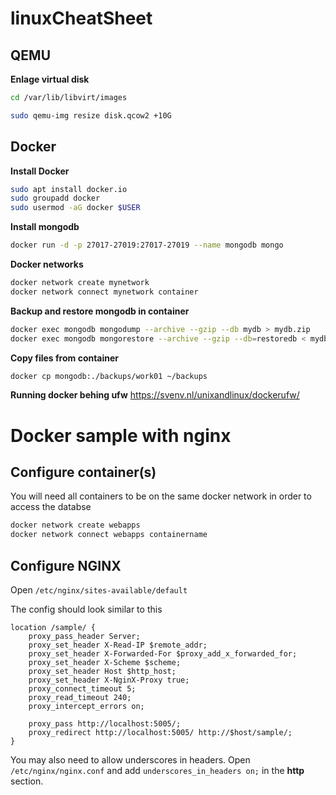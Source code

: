 # linuxCheatSheet


## QEMU

**Enlage virtual disk**
```bash
cd /var/lib/libvirt/images

sudo qemu-img resize disk.qcow2 +10G
```

## Docker

**Install Docker**
```bash
sudo apt install docker.io
sudo groupadd docker
sudo usermod -aG docker $USER
```

**Install mongodb**
```bash
docker run -d -p 27017-27019:27017-27019 --name mongodb mongo
```

**Docker networks**
```bash
docker network create mynetwork
docker network connect mynetwork container
```
**Backup and restore mongodb in container**
```bash
docker exec mongodb mongodump --archive --gzip --db mydb > mydb.zip 
docker exec mongodb mongorestore --archive --gzip --db=restoredb < mydb.zip
```

**Copy files from container**
```bash
docker cp mongodb:./backups/work01 ~/backups 
```

**Running docker behing ufw**
https://svenv.nl/unixandlinux/dockerufw/



# Docker sample with nginx

## Configure container(s)
You will need all containers to be on the same docker network in order to access the databse

```bash
docker network create webapps
docker network connect webapps containername
```

## Configure NGINX

Open `/etc/nginx/sites-available/default`

The config should look similar to this

```
location /sample/ {
    proxy_pass_header Server;
    proxy_set_header X-Read-IP $remote_addr;
    proxy_set_header X-Forwarded-For $proxy_add_x_forwarded_for;
    proxy_set_header X-Scheme $scheme;
    proxy_set_header Host $http_host;
    proxy_set_header X-NginX-Proxy true;
    proxy_connect_timeout 5;
    proxy_read_timeout 240;
    proxy_intercept_errors on;

    proxy_pass http://localhost:5005/;
    proxy_redirect http://localhost:5005/ http://$host/sample/;
}
```

You may also need to allow underscores in headers.
Open `/etc/nginx/nginx.conf` and add `underscores_in_headers on;` in the **http** section.
